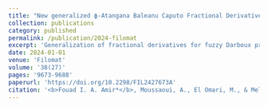 ```yaml
---
title: "New generalized ϕ-Atangana Baleanu Caputo Fractional Derivative on Fuzzy Darboux problem"
collection: publications
category: published
permalink: /publication/2024-filomat
excerpt: 'Generalization of fractional derivatives for fuzzy Darboux problems.'
date: 2024-01-01
venue: 'Filomat'
volume: '38(27)'
pages: '9673-9688'
paperurl: 'https://doi.org/10.2298/FIL2427673A'
citation: '<b>Fouad I. A. Amir*</b>, Moussaoui, A., El Omari, M., & Melliani, S. (2024). &quot;New generalized ϕ-Atangana Baleanu Caputo Fractional Derivative on Fuzzy Darboux problem.&quot; <i>Filomat</i>, 38(27), 9673-9688.'
---
```

